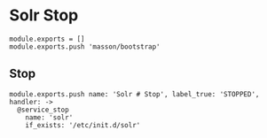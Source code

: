 
# Solr Stop

    module.exports = []
    module.exports.push 'masson/bootstrap'

## Stop

    module.exports.push name: 'Solr # Stop', label_true: 'STOPPED', handler: ->
      @service_stop
        name: 'solr'
        if_exists: '/etc/init.d/solr'
